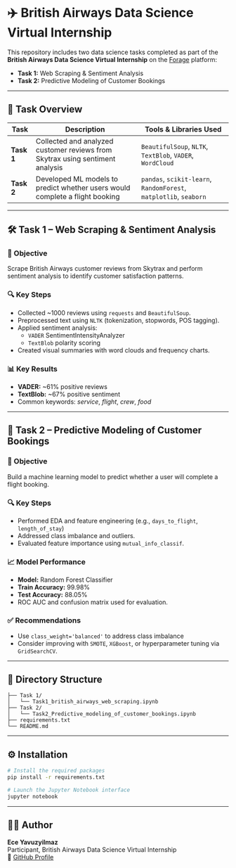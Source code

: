 # ✈️ British Airways Data Science Virtual Internship

This repository includes two data science tasks completed as part of the **British Airways Data Science Virtual Internship** on the [Forage](https://www.theforage.com/) platform:

- **Task 1:** Web Scraping & Sentiment Analysis  
- **Task 2:** Predictive Modeling of Customer Bookings

---

## 📌 Task Overview

| Task       | Description                                                                      | Tools & Libraries Used                                   |
|------------|----------------------------------------------------------------------------------|----------------------------------------------------------|
| **Task 1** | Collected and analyzed customer reviews from Skytrax using sentiment analysis   | `BeautifulSoup`, `NLTK`, `TextBlob`, `VADER`, `WordCloud` |
| **Task 2** | Developed ML models to predict whether users would complete a flight booking    | `pandas`, `scikit-learn`, `RandomForest`, `matplotlib`, `seaborn` |

---

## 🛠️ Task 1 – Web Scraping & Sentiment Analysis

### 🎯 Objective
Scrape British Airways customer reviews from Skytrax and perform sentiment analysis to identify customer satisfaction patterns.

### 🔍 Key Steps
- Collected ~1000 reviews using `requests` and `BeautifulSoup`.
- Preprocessed text using `NLTK` (tokenization, stopwords, POS tagging).
- Applied sentiment analysis:
  - `VADER` SentimentIntensityAnalyzer
  - `TextBlob` polarity scoring
- Created visual summaries with word clouds and frequency charts.

### 📊 Key Results
- **VADER:** ~61% positive reviews  
- **TextBlob:** ~67% positive sentiment  
- Common keywords: *service*, *flight*, *crew*, *food*

---

## 🤖 Task 2 – Predictive Modeling of Customer Bookings

### 🎯 Objective
Build a machine learning model to predict whether a user will complete a flight booking.

### 🔍 Key Steps
- Performed EDA and feature engineering (e.g., `days_to_flight`, `length_of_stay`)
- Addressed class imbalance and outliers.
- Evaluated feature importance using `mutual_info_classif`.

### 📈 Model Performance
- **Model:** Random Forest Classifier  
- **Train Accuracy:** 99.98%  
- **Test Accuracy:** 88.05%  
- ROC AUC and confusion matrix used for evaluation.

### ✅ Recommendations
- Use `class_weight='balanced'` to address class imbalance
- Consider improving with `SMOTE`, `XGBoost`, or hyperparameter tuning via `GridSearchCV`.

---

## 📂 Directory Structure

```plaintext
├── Task 1/
│   └── Task1_british_airways_web_scraping.ipynb
├── Task 2/
│   └── Task2_Predictive_modeling_of_customer_bookings.ipynb
├── requirements.txt
└── README.md
```

---

## ⚙️ Installation

```bash
# Install the required packages
pip install -r requirements.txt

# Launch the Jupyter Notebook interface
jupyter notebook
```

---

## 👩‍💻 Author

**Ece Yavuzyilmaz**  
Participant, British Airways Data Science Virtual Internship  
🔗 [GitHub Profile](https://github.com/eceyy)
